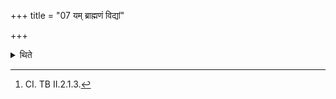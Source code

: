 +++
title = "07 यम् ब्राह्मणं विद्यां"

+++

<details><summary>थिते</summary>

7. A learned Brāhmaṇa who does not obtain knowledge or success should, having gone to forest, having tied a bunch of Darbha-grss, having caused a Brāhmaṇa to sit down to the south, recite the (Caturhotr̥-formulae).[^1]   

[^1]: CI. TB II.2.1.3.   
</details>

